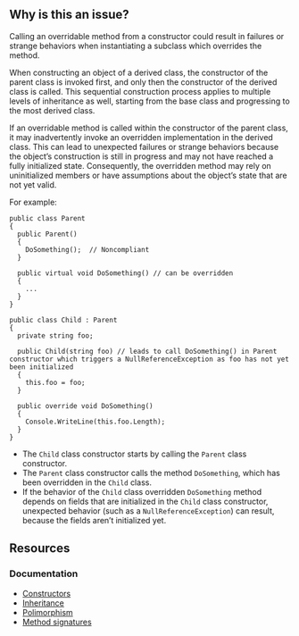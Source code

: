 ## Why is this an issue?

Calling an overridable method from a constructor could result in failures or strange behaviors when instantiating a subclass which overrides the
method.

When constructing an object of a derived class, the constructor of the parent class is invoked first, and only then the constructor of the derived
class is called. This sequential construction process applies to multiple levels of inheritance as well, starting from the base class and progressing
to the most derived class.

If an overridable method is called within the constructor of the parent class, it may inadvertently invoke an overridden implementation in the
derived class. This can lead to unexpected failures or strange behaviors because the object’s construction is still in progress and may not have
reached a fully initialized state. Consequently, the overridden method may rely on uninitialized members or have assumptions about the object’s state
that are not yet valid.

For example:

    public class Parent
    {
      public Parent()
      {
        DoSomething();  // Noncompliant
      }
    
      public virtual void DoSomething() // can be overridden
      {
        ...
      }
    }
    
    public class Child : Parent
    {
      private string foo;
    
      public Child(string foo) // leads to call DoSomething() in Parent constructor which triggers a NullReferenceException as foo has not yet been initialized
      {
        this.foo = foo;
      }
    
      public override void DoSomething()
      {
        Console.WriteLine(this.foo.Length);
      }
    }

-  The `Child` class constructor starts by calling the `Parent` class constructor.
-  The `Parent` class constructor calls the method `DoSomething`, which has been overridden in the `Child` class.
-  If the behavior of the `Child` class overridden `DoSomething` method depends on fields that are initialized in the
  `Child` class constructor, unexpected behavior (such as a `NullReferenceException`) can result, because the fields aren’t
  initialized yet.

## Resources

### Documentation

-  [Constructors](https://learn.microsoft.com/en-us/dotnet/csharp/programming-guide/classes-and-structs/constructors)
-  [Inheritance](https://learn.microsoft.com/en-us/dotnet/csharp/fundamentals/object-oriented/inheritance)
-  [Polimorphism](https://learn.microsoft.com/en-us/dotnet/csharp/fundamentals/object-oriented/polymorphism#virtual-methods)
-  [Method signatures](https://learn.microsoft.com/en-us/dotnet/csharp/programming-guide/classes-and-structs/methods#method-signatures)